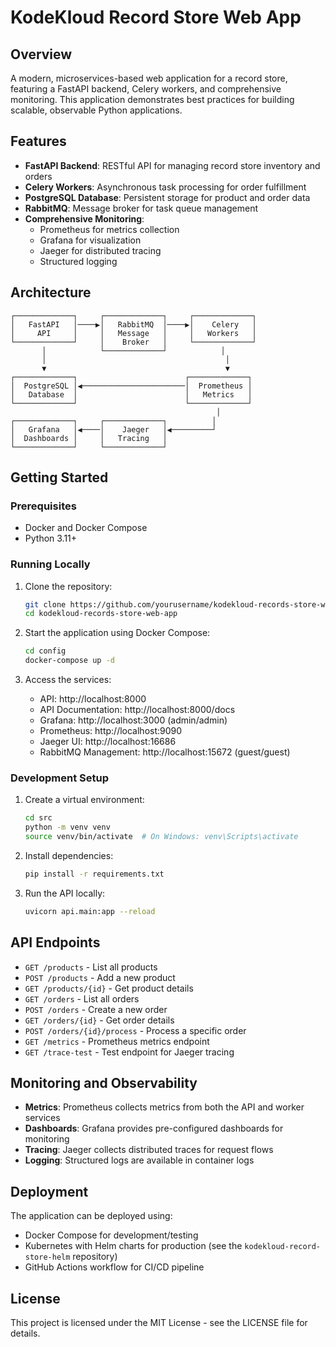 # KodeKloud Record Store Web App

## Overview

A modern, microservices-based web application for a record store, featuring a FastAPI backend, Celery workers, and comprehensive monitoring. This application demonstrates best practices for building scalable, observable Python applications.

## Features

- **FastAPI Backend**: RESTful API for managing record store inventory and orders
- **Celery Workers**: Asynchronous task processing for order fulfillment
- **PostgreSQL Database**: Persistent storage for product and order data
- **RabbitMQ**: Message broker for task queue management
- **Comprehensive Monitoring**:
  - Prometheus for metrics collection
  - Grafana for visualization
  - Jaeger for distributed tracing
  - Structured logging

## Architecture

```
┌─────────────┐     ┌─────────────┐     ┌─────────────┐
│   FastAPI   │────▶│   RabbitMQ  │────▶│    Celery   │
│     API     │     │   Message   │     │   Workers   │
└─────────────┘     │    Broker   │     └─────────────┘
       │            └─────────────┘            │
       │                                        │
       ▼                                        ▼
┌─────────────┐                        ┌─────────────┐
│  PostgreSQL │◀───────────────────────│  Prometheus │
│   Database  │                        │   Metrics   │
└─────────────┘                        └─────────────┘
                                              │
┌─────────────┐     ┌─────────────┐          │
│   Grafana   │◀────│    Jaeger   │◀─────────┘
│  Dashboards │     │   Tracing   │
└─────────────┘     └─────────────┘
```


## Getting Started

### Prerequisites

- Docker and Docker Compose
- Python 3.11+

### Running Locally

1. Clone the repository:
   ```bash
   git clone https://github.com/yourusername/kodekloud-records-store-web-app.git
   cd kodekloud-records-store-web-app
   ```

2. Start the application using Docker Compose:
   ```bash
   cd config
   docker-compose up -d
   ```

3. Access the services:
   - API: http://localhost:8000
   - API Documentation: http://localhost:8000/docs
   - Grafana: http://localhost:3000 (admin/admin)
   - Prometheus: http://localhost:9090
   - Jaeger UI: http://localhost:16686
   - RabbitMQ Management: http://localhost:15672 (guest/guest)

### Development Setup

1. Create a virtual environment:
   ```bash
   cd src
   python -m venv venv
   source venv/bin/activate  # On Windows: venv\Scripts\activate
   ```

2. Install dependencies:
   ```bash
   pip install -r requirements.txt
   ```

3. Run the API locally:
   ```bash
   uvicorn api.main:app --reload
   ```

## API Endpoints

- `GET /products` - List all products
- `POST /products` - Add a new product
- `GET /products/{id}` - Get product details
- `GET /orders` - List all orders
- `POST /orders` - Create a new order
- `GET /orders/{id}` - Get order details
- `POST /orders/{id}/process` - Process a specific order
- `GET /metrics` - Prometheus metrics endpoint
- `GET /trace-test` - Test endpoint for Jaeger tracing

## Monitoring and Observability

- **Metrics**: Prometheus collects metrics from both the API and worker services
- **Dashboards**: Grafana provides pre-configured dashboards for monitoring
- **Tracing**: Jaeger collects distributed traces for request flows
- **Logging**: Structured logs are available in container logs

## Deployment

The application can be deployed using:

- Docker Compose for development/testing
- Kubernetes with Helm charts for production (see the `kodekloud-record-store-helm` repository)
- GitHub Actions workflow for CI/CD pipeline

## License

This project is licensed under the MIT License - see the LICENSE file for details.